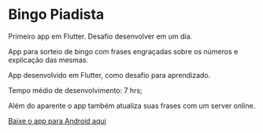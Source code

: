 # Bingo Piadista
Primeiro app em Flutter. Desafio desenvolver em um dia.

App para sorteio de bingo com frases engraçadas sobre os números e explicação das mesmas.

App desenvolvido em Flutter, como desafio para aprendizado.
 
Tempo médio de desenvolvimento: 7 hrs;

Além do aparente o app também atualiza suas frases com um server online.

[Baixe o app para Android aqui](https://play.google.com/store/apps/details?id=com.rolimans.bingopiadista&hl=en_US)
